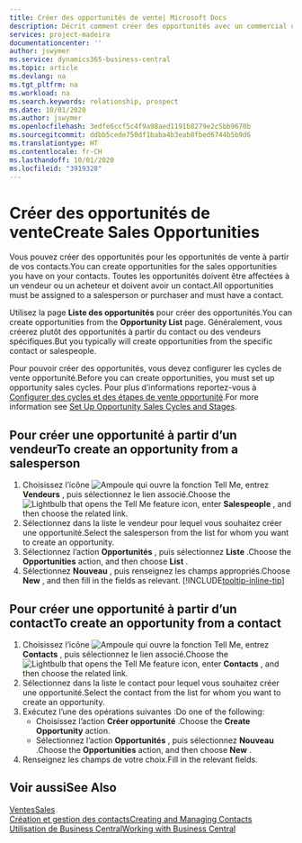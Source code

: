 ```yaml
---
title: Créer des opportunités de vente| Microsoft Docs
description: Décrit comment créer des opportunités avec un commercial ou un contact dans Business Central.
services: project-madeira
documentationcenter: ''
author: jswymer
ms.service: dynamics365-business-central
ms.topic: article
ms.devlang: na
ms.tgt_pltfrm: na
ms.workload: na
ms.search.keywords: relationship, prospect
ms.date: 10/01/2020
ms.author: jswymer
ms.openlocfilehash: 3edfe6ccf5c4f9a98aed1191b8279e2c5bb9670b
ms.sourcegitcommit: ddbb5cede750df1baba4b3eab8fbed6744b5b9d6
ms.translationtype: HT
ms.contentlocale: fr-CH
ms.lasthandoff: 10/01/2020
ms.locfileid: "3919328"
---
```

# <a name="create-sales-opportunities"></a><span data-ttu-id="5617f-103">Créer des opportunités de vente</span><span class="sxs-lookup"><span data-stu-id="5617f-103">Create Sales Opportunities</span></span>
<span data-ttu-id="5617f-104">Vous pouvez créer des opportunités pour les opportunités de vente à partir de vos contacts.</span><span class="sxs-lookup"><span data-stu-id="5617f-104">You can create opportunities for the sales opportunities you have on your contacts.</span></span> <span data-ttu-id="5617f-105">Toutes les opportunités doivent être affectées à un vendeur ou un acheteur et doivent avoir un contact.</span><span class="sxs-lookup"><span data-stu-id="5617f-105">All opportunities must be assigned to a salesperson or purchaser and must have a contact.</span></span>

<span data-ttu-id="5617f-106">Utilisez la page **Liste des opportunités** pour créer des opportunités.</span><span class="sxs-lookup"><span data-stu-id="5617f-106">You can create opportunities from the **Opportunity List** page.</span></span> <span data-ttu-id="5617f-107">Généralement, vous créerez plutôt des opportunités à partir du contact ou des vendeurs spécifiques.</span><span class="sxs-lookup"><span data-stu-id="5617f-107">But you typically will create opportunities from the specific contact or salespeople.</span></span>

<span data-ttu-id="5617f-108">Pour pouvoir créer des opportunités, vous devez configurer les cycles de vente opportunité.</span><span class="sxs-lookup"><span data-stu-id="5617f-108">Before you can create opportunities, you must set up opportunity sales cycles.</span></span> <span data-ttu-id="5617f-109">Pour plus d’informations reportez-vous à [Configurer des cycles et des étapes de vente opportunité](marketing-how-setup-opportunity-sales-cycles-stages.md).</span><span class="sxs-lookup"><span data-stu-id="5617f-109">For more information see [Set Up Opportunity Sales Cycles and Stages](marketing-how-setup-opportunity-sales-cycles-stages.md).</span></span>

## <a name="to-create-an-opportunity-from-a-salesperson"></a><span data-ttu-id="5617f-110">Pour créer une opportunité à partir d’un vendeur</span><span class="sxs-lookup"><span data-stu-id="5617f-110">To create an opportunity from a salesperson</span></span>
1. <span data-ttu-id="5617f-111">Choisissez l’icône ![Ampoule qui ouvre la fonction Tell Me](media/ui-search/search_small.png "Dites-moi ce que vous voulez faire"), entrez **Vendeurs** , puis sélectionnez le lien associé.</span><span class="sxs-lookup"><span data-stu-id="5617f-111">Choose the ![Lightbulb that opens the Tell Me feature](media/ui-search/search_small.png "Tell me what you want to do") icon, enter **Salespeople** , and then choose the related link.</span></span>
2. <span data-ttu-id="5617f-112">Sélectionnez dans la liste le vendeur pour lequel vous souhaitez créer une opportunité.</span><span class="sxs-lookup"><span data-stu-id="5617f-112">Select the salesperson from the list for whom you want to create an opportunity.</span></span>
3. <span data-ttu-id="5617f-113">Sélectionnez l’action **Opportunités** , puis sélectionnez **Liste** .</span><span class="sxs-lookup"><span data-stu-id="5617f-113">Choose the **Opportunities** action, and then choose **List** .</span></span>
4. <span data-ttu-id="5617f-114">Sélectionnez **Nouveau** , puis renseignez les champs appropriés.</span><span class="sxs-lookup"><span data-stu-id="5617f-114">Choose **New** , and then fill in the fields as relevant.</span></span> [!INCLUDE[tooltip-inline-tip](includes/tooltip-inline-tip_md.md)]  



## <a name="to-create-an-opportunity-from-a-contact"></a><span data-ttu-id="5617f-115">Pour créer une opportunité à partir d’un contact</span><span class="sxs-lookup"><span data-stu-id="5617f-115">To create an opportunity from a contact</span></span>
1. <span data-ttu-id="5617f-116">Choisissez l’icône ![Ampoule qui ouvre la fonction Tell Me](media/ui-search/search_small.png "Dites-moi ce que vous voulez faire"), entrez **Contacts** , puis sélectionnez le lien associé.</span><span class="sxs-lookup"><span data-stu-id="5617f-116">Choose the ![Lightbulb that opens the Tell Me feature](media/ui-search/search_small.png "Tell me what you want to do") icon, enter **Contacts** , and then choose the related link.</span></span>
2. <span data-ttu-id="5617f-117">Sélectionnez dans la liste le contact pour lequel vous souhaitez créer une opportunité.</span><span class="sxs-lookup"><span data-stu-id="5617f-117">Select the contact from the list for whom you want to create an opportunity.</span></span>
3. <span data-ttu-id="5617f-118">Exécutez l’une des opérations suivantes :</span><span class="sxs-lookup"><span data-stu-id="5617f-118">Do one of the following:</span></span>
   * <span data-ttu-id="5617f-119">Choisissez l’action **Créer opportunité** .</span><span class="sxs-lookup"><span data-stu-id="5617f-119">Choose the **Create Opportunity** action.</span></span>
   * <span data-ttu-id="5617f-120">Sélectionnez l’action **Opportunités** , puis sélectionnez **Nouveau** .</span><span class="sxs-lookup"><span data-stu-id="5617f-120">Choose the  **Opportunities** action, and then choose **New** .</span></span>
4. <span data-ttu-id="5617f-121">Renseignez les champs de votre choix.</span><span class="sxs-lookup"><span data-stu-id="5617f-121">Fill in the relevant fields.</span></span>

## <a name="see-also"></a><span data-ttu-id="5617f-122">Voir aussi</span><span class="sxs-lookup"><span data-stu-id="5617f-122">See Also</span></span>
[<span data-ttu-id="5617f-123">Ventes</span><span class="sxs-lookup"><span data-stu-id="5617f-123">Sales</span></span>](sales-manage-sales.md)  
[<span data-ttu-id="5617f-124">Création et gestion des contacts</span><span class="sxs-lookup"><span data-stu-id="5617f-124">Creating and Managing Contacts</span></span>](marketing-contacts.md)  
[<span data-ttu-id="5617f-125">Utilisation de Business Central</span><span class="sxs-lookup"><span data-stu-id="5617f-125">Working with Business Central</span></span>](ui-work-product.md)
